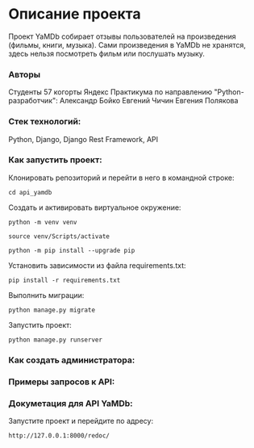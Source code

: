 # Описание проекта 

Проект YaMDb собирает отзывы пользователей на произведения (фильмы, книги, музыка). Сами произведения в YaMDb не хранятся, здесь нельзя посмотреть фильм или послушать музыку. 

### Авторы 

Студенты 57 когорты Яндекс Практикума по направлению "Python-разработчик":
Александр Бойко 
Евгений Чичин 
Евгения Полякова 

### Стек технологий: 

Python, Django, Django Rest Framework, API 

### Как запустить проект:

Клонировать репозиторий и перейти в него в командной строке:

```
cd api_yamdb
```

Cоздать и активировать виртуальное окружение:

```
python -m venv venv
```

```
source venv/Scripts/activate
```

```
python -m pip install --upgrade pip
```

Установить зависимости из файла requirements.txt:

```
pip install -r requirements.txt
```

Выполнить миграции:

```
python manage.py migrate
```

Запустить проект:

```
python manage.py runserver 
``` 
### Как создать администратора: 

### Примеры запросов к API: 

### Докуметация для API YaMDb:

Запустите проект и перейдите по адресу: 

```
http://127.0.0.1:8000/redoc/
```
